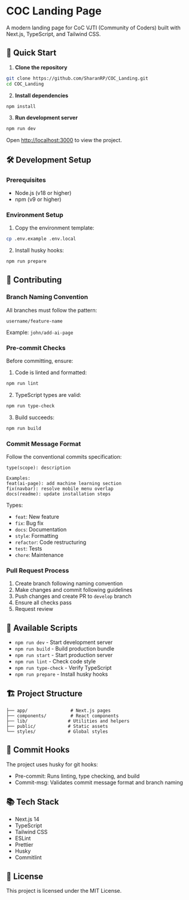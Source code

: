 # COC Landing Page

A modern landing page for CoC VJTI (Community of Coders) built with Next.js, TypeScript, and Tailwind CSS.

## 🚀 Quick Start

1. **Clone the repository**
```bash
git clone https://github.com/SharanRP/COC_Landing.git
cd COC_Landing
```

2. **Install dependencies**
```bash
npm install
```

3. **Run development server**
```bash
npm run dev
```

Open [http://localhost:3000](http://localhost:3000) to view the project.

## 🛠️ Development Setup

### Prerequisites
- Node.js (v18 or higher)
- npm (v9 or higher)

### Environment Setup
1. Copy the environment template:
```bash
cp .env.example .env.local
```

2. Install husky hooks:
```bash
npm run prepare
```

## 📝 Contributing

### Branch Naming Convention
All branches must follow the pattern:
```
username/feature-name
```
Example: `john/add-ai-page`

### Pre-commit Checks
Before committing, ensure:
1. Code is linted and formatted:
```bash
npm run lint
```

2. TypeScript types are valid:
```bash
npm run type-check
```

3. Build succeeds:
```bash
npm run build
```

### Commit Message Format
Follow the conventional commits specification:
```
type(scope): description

Examples:
feat(ai-page): add machine learning section
fix(navbar): resolve mobile menu overlap
docs(readme): update installation steps
```

Types:
- `feat`: New feature
- `fix`: Bug fix
- `docs`: Documentation
- `style`: Formatting
- `refactor`: Code restructuring
- `test`: Tests
- `chore`: Maintenance

### Pull Request Process
1. Create branch following naming convention
2. Make changes and commit following guidelines
3. Push changes and create PR to `develop` branch
4. Ensure all checks pass
5. Request review

## 🔧 Available Scripts

- `npm run dev` - Start development server
- `npm run build` - Build production bundle
- `npm run start` - Start production server
- `npm run lint` - Check code style
- `npm run type-check` - Verify TypeScript
- `npm run prepare` - Install husky hooks

## 🏗️ Project Structure

```
├── app/                # Next.js pages
├── components/         # React components
├── lib/               # Utilities and helpers
├── public/            # Static assets
└── styles/            # Global styles
```

## 🔐 Commit Hooks

The project uses husky for git hooks:
- Pre-commit: Runs linting, type checking, and build
- Commit-msg: Validates commit message format and branch naming

## 📚 Tech Stack

- Next.js 14
- TypeScript
- Tailwind CSS
- ESLint
- Prettier
- Husky
- Commitlint

## 📄 License

This project is licensed under the MIT License.
